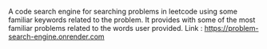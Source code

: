 A code search engine for searching problems in leetcode using some familiar keywords related to the problem.
It provides with some of the most familiar problems related to the words user provided.
Link : https://problem-search-engine.onrender.com

